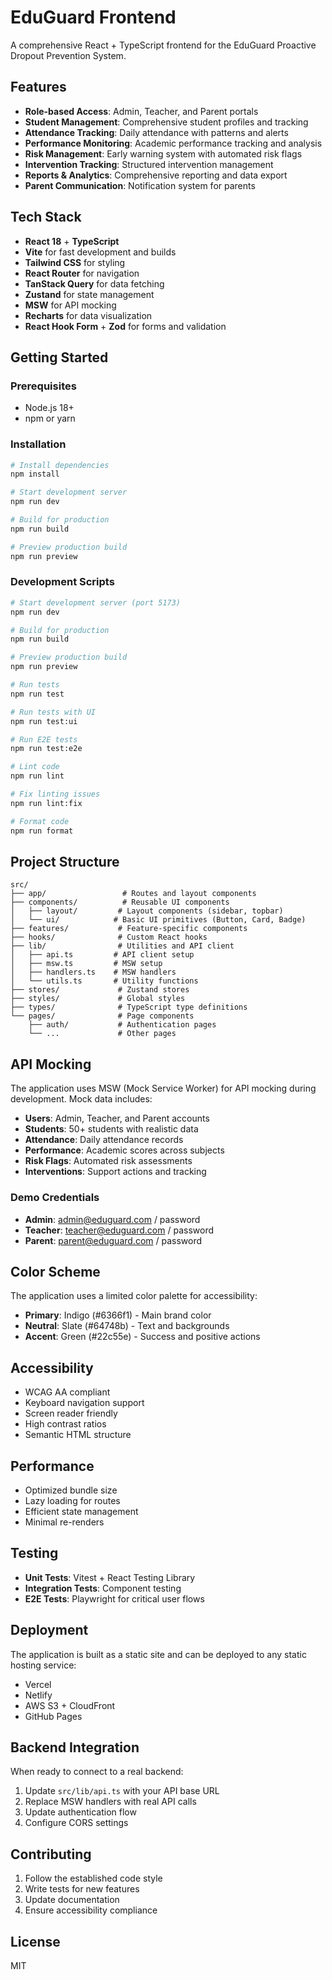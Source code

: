 # EduGuard Frontend

A comprehensive React + TypeScript frontend for the EduGuard Proactive Dropout Prevention System.

## Features

- **Role-based Access**: Admin, Teacher, and Parent portals
- **Student Management**: Comprehensive student profiles and tracking
- **Attendance Tracking**: Daily attendance with patterns and alerts
- **Performance Monitoring**: Academic performance tracking and analysis
- **Risk Management**: Early warning system with automated risk flags
- **Intervention Tracking**: Structured intervention management
- **Reports & Analytics**: Comprehensive reporting and data export
- **Parent Communication**: Notification system for parents

## Tech Stack

- **React 18** + **TypeScript**
- **Vite** for fast development and builds
- **Tailwind CSS** for styling
- **React Router** for navigation
- **TanStack Query** for data fetching
- **Zustand** for state management
- **MSW** for API mocking
- **Recharts** for data visualization
- **React Hook Form** + **Zod** for forms and validation

## Getting Started

### Prerequisites

- Node.js 18+
- npm or yarn

### Installation

```bash
# Install dependencies
npm install

# Start development server
npm run dev

# Build for production
npm run build

# Preview production build
npm run preview
```

### Development Scripts

```bash
# Start development server (port 5173)
npm run dev

# Build for production
npm run build

# Preview production build
npm run preview

# Run tests
npm run test

# Run tests with UI
npm run test:ui

# Run E2E tests
npm run test:e2e

# Lint code
npm run lint

# Fix linting issues
npm run lint:fix

# Format code
npm run format
```

## Project Structure

```
src/
├── app/                 # Routes and layout components
├── components/          # Reusable UI components
│   ├── layout/         # Layout components (sidebar, topbar)
│   └── ui/            # Basic UI primitives (Button, Card, Badge)
├── features/           # Feature-specific components
├── hooks/              # Custom React hooks
├── lib/                # Utilities and API client
│   ├── api.ts         # API client setup
│   ├── msw.ts         # MSW setup
│   ├── handlers.ts    # MSW handlers
│   └── utils.ts       # Utility functions
├── stores/             # Zustand stores
├── styles/             # Global styles
├── types/              # TypeScript type definitions
└── pages/              # Page components
    ├── auth/           # Authentication pages
    └── ...             # Other pages
```

## API Mocking

The application uses MSW (Mock Service Worker) for API mocking during development. Mock data includes:

- **Users**: Admin, Teacher, and Parent accounts
- **Students**: 50+ students with realistic data
- **Attendance**: Daily attendance records
- **Performance**: Academic scores across subjects
- **Risk Flags**: Automated risk assessments
- **Interventions**: Support actions and tracking

### Demo Credentials

- **Admin**: admin@eduguard.com / password
- **Teacher**: teacher@eduguard.com / password  
- **Parent**: parent@eduguard.com / password

## Color Scheme

The application uses a limited color palette for accessibility:

- **Primary**: Indigo (#6366f1) - Main brand color
- **Neutral**: Slate (#64748b) - Text and backgrounds
- **Accent**: Green (#22c55e) - Success and positive actions

## Accessibility

- WCAG AA compliant
- Keyboard navigation support
- Screen reader friendly
- High contrast ratios
- Semantic HTML structure

## Performance

- Optimized bundle size
- Lazy loading for routes
- Efficient state management
- Minimal re-renders

## Testing

- **Unit Tests**: Vitest + React Testing Library
- **Integration Tests**: Component testing
- **E2E Tests**: Playwright for critical user flows

## Deployment

The application is built as a static site and can be deployed to any static hosting service:

- Vercel
- Netlify
- AWS S3 + CloudFront
- GitHub Pages

## Backend Integration

When ready to connect to a real backend:

1. Update `src/lib/api.ts` with your API base URL
2. Replace MSW handlers with real API calls
3. Update authentication flow
4. Configure CORS settings

## Contributing

1. Follow the established code style
2. Write tests for new features
3. Update documentation
4. Ensure accessibility compliance

## License

MIT
